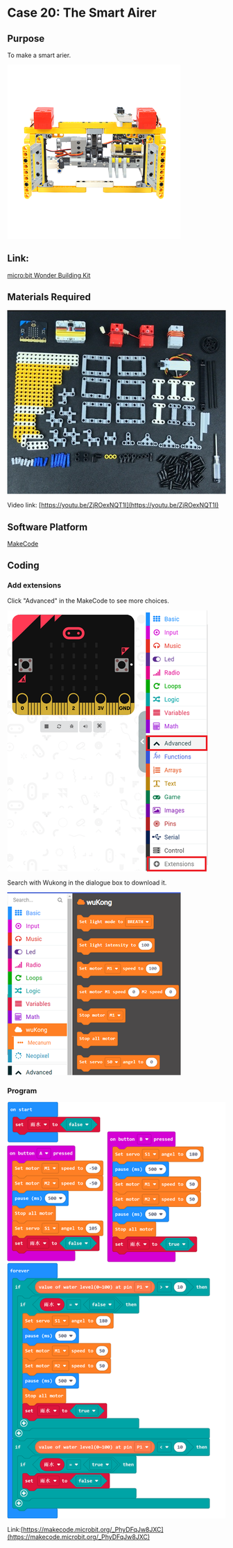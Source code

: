 # Case 20: The Smart Airer 
## Purpose
To make a smart arier.
 
![](./images/case-20-01.png)

## Link: 

[micro:bit Wonder Building Kit](https://www.elecfreaks.com/micro-bit-wonder-building-kit-without-micro-bit-board.html)

## Materials Required

![](./images/case-20-02.png)

Video link:
[https://youtu.be/ZjROexNQT1I](https://youtu.be/ZjROexNQT1I)

## Software Platform

[MakeCode](https://makecode.microbit.org/)

## Coding
### Add extensions
Click "Advanced" in the MakeCode to see more choices.
 
![](./images/case-01-03.png)

Search with Wukong in the dialogue box to download it. 

![](./images/case-01-04.png)





### Program
 
![](./images/case-20-05.png)

Link:[https://makecode.microbit.org/_PhyDFqJw8JXC](https://makecode.microbit.org/_PhyDFqJw8JXC)

